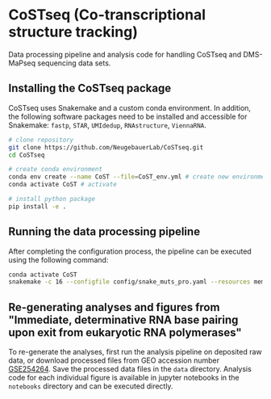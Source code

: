 # CoSTseq (Co-transcriptional structure tracking)
Data processing pipeline and analysis code for handling CoSTseq and DMS-MaPseq sequencing data sets.

## Installing the CoSTseq package

CoSTseq uses Snakemake and a custom conda environment. In addition, the following software packages need to be installed and accessible for Snakemake: `fastp`, `STAR`, `UMIdedup`, `RNAstructure`, `ViennaRNA`. 

```bash
# clone repository
git clone https://github.com/NeugebauerLab/CoSTseq.git
cd CoSTseq

# create conda environment
conda env create --name CoST --file=CoST_env.yml # create new environment from template
conda activate CoST # activate

# install python package
pip install -e .
```

## Running the data processing pipeline

After completing the configuration process, the pipeline can be executed using the following command:

```bash
conda activate CoST
snakemake -c 16 --configfile config/snake_muts_pro.yaml --resources mem_mb=32000
```

## Re-generating analyses and figures from "Immediate, determinative RNA base pairing upon exit from eukaryotic RNA polymerases"

To re-generate the analyses, first run the analysis pipeline on deposited raw data, or download processed files from GEO accession number [GSE254264](https://www.ncbi.nlm.nih.gov/geo/query/acc.cgi?acc=GSE254264). Save the processed data files in the `data` directory. Analysis code for each individual figure is available in jupyter notebooks in the `notebooks` directory and can be executed directly.